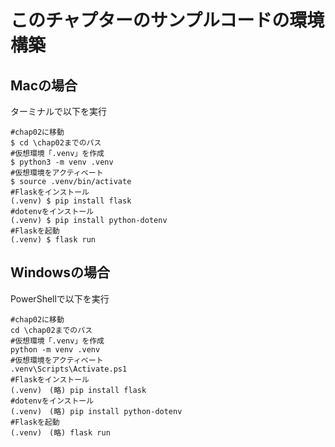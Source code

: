# このチャプターのサンプルコードの環境構築

## Macの場合
ターミナルで以下を実行
```shell
#chap02に移動
$ cd \chap02までのパス
#仮想環境「.venv」を作成
$ python3 -m venv .venv
#仮想環境をアクティベート
$ source .venv/bin/activate
#Flaskをインストール
(.venv) $ pip install flask
#dotenvをインストール
(.venv) $ pip install python-dotenv
#Flaskを起動
(.venv) $ flask run
```

## Windowsの場合
PowerShellで以下を実行
```shell
#chap02に移動
cd \chap02までのパス
#仮想環境「.venv」を作成
python -m venv .venv
#仮想環境をアクティベート
.venv\Scripts\Activate.ps1
#Flaskをインストール
(.venv)　(略) pip install flask
#dotenvをインストール
(.venv)　(略) pip install python-dotenv
#Flaskを起動
(.venv)　(略) flask run
```

